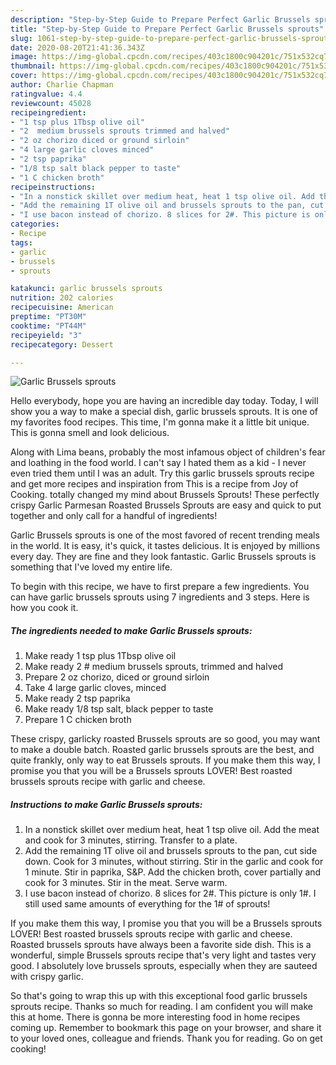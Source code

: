 ```yaml
---
description: "Step-by-Step Guide to Prepare Perfect Garlic Brussels sprouts"
title: "Step-by-Step Guide to Prepare Perfect Garlic Brussels sprouts"
slug: 1061-step-by-step-guide-to-prepare-perfect-garlic-brussels-sprouts
date: 2020-08-20T21:41:36.343Z
image: https://img-global.cpcdn.com/recipes/403c1800c904201c/751x532cq70/garlic-brussels-sprouts-recipe-main-photo.jpg
thumbnail: https://img-global.cpcdn.com/recipes/403c1800c904201c/751x532cq70/garlic-brussels-sprouts-recipe-main-photo.jpg
cover: https://img-global.cpcdn.com/recipes/403c1800c904201c/751x532cq70/garlic-brussels-sprouts-recipe-main-photo.jpg
author: Charlie Chapman
ratingvalue: 4.4
reviewcount: 45028
recipeingredient:
- "1 tsp plus 1Tbsp olive oil"
- "2  medium brussels sprouts trimmed and halved"
- "2 oz chorizo diced or ground sirloin"
- "4 large garlic cloves minced"
- "2 tsp paprika"
- "1/8 tsp salt black pepper to taste"
- "1 C chicken broth"
recipeinstructions:
- "In a nonstick skillet over medium heat, heat 1 tsp olive oil. Add the meat and cook for 3 minutes, stirring. Transfer to a plate."
- "Add the remaining 1T olive oil and brussels sprouts to the pan, cut side down. Cook for 3 minutes, without stirring. Stir in the garlic and cook for 1 minute. Stir in paprika, S&amp;P. Add the chicken broth, cover partially and cook for 3 minutes. Stir in the meat. Serve warm."
- "I use bacon instead of chorizo. 8 slices for 2#. This picture is only 1#. I still used same amounts of everything for the 1# of sprouts!"
categories:
- Recipe
tags:
- garlic
- brussels
- sprouts

katakunci: garlic brussels sprouts 
nutrition: 202 calories
recipecuisine: American
preptime: "PT30M"
cooktime: "PT44M"
recipeyield: "3"
recipecategory: Dessert

---
```



![Garlic Brussels sprouts](https://img-global.cpcdn.com/recipes/403c1800c904201c/751x532cq70/garlic-brussels-sprouts-recipe-main-photo.jpg)

Hello everybody, hope you are having an incredible day today. Today, I will show you a way to make a special dish, garlic brussels sprouts. It is one of my favorites food recipes. This time, I'm gonna make it a little bit unique. This is gonna smell and look delicious.

Along with Lima beans, probably the most infamous object of children&#39;s fear and loathing in the food world. I can&#39;t say I hated them as a kid - I never even tried them until I was an adult. Try this garlic brussels sprouts recipe and get more recipes and inspiration from This is a recipe from Joy of Cooking. totally changed my mind about Brussels Sprouts! These perfectly crispy Garlic Parmesan Roasted Brussels Sprouts are easy and quick to put together and only call for a handful of ingredients!

Garlic Brussels sprouts is one of the most favored of recent trending meals in the world. It is easy, it's quick, it tastes delicious. It is enjoyed by millions every day. They are fine and they look fantastic. Garlic Brussels sprouts is something that I've loved my entire life.


To begin with this recipe, we have to first prepare a few ingredients. You can have garlic brussels sprouts using 7 ingredients and 3 steps. Here is how you cook it.

<!--inarticleads1-->

##### The ingredients needed to make Garlic Brussels sprouts:

1. Make ready 1 tsp plus 1Tbsp olive oil
1. Make ready 2 # medium brussels sprouts, trimmed and halved
1. Prepare 2 oz chorizo, diced or ground sirloin
1. Take 4 large garlic cloves, minced
1. Make ready 2 tsp paprika
1. Make ready 1/8 tsp salt, black pepper to taste
1. Prepare 1 C chicken broth


These crispy, garlicky roasted Brussels sprouts are so good, you may want to make a double batch. Roasted garlic brussels sprouts are the best, and quite frankly, only way to eat Brussels sprouts. If you make them this way, I promise you that you will be a Brussels sprouts LOVER! Best roasted brussels sprouts recipe with garlic and cheese. 

<!--inarticleads2-->

##### Instructions to make Garlic Brussels sprouts:

1. In a nonstick skillet over medium heat, heat 1 tsp olive oil. Add the meat and cook for 3 minutes, stirring. Transfer to a plate.
1. Add the remaining 1T olive oil and brussels sprouts to the pan, cut side down. Cook for 3 minutes, without stirring. Stir in the garlic and cook for 1 minute. Stir in paprika, S&amp;P. Add the chicken broth, cover partially and cook for 3 minutes. Stir in the meat. Serve warm.
1. I use bacon instead of chorizo. 8 slices for 2#. This picture is only 1#. I still used same amounts of everything for the 1# of sprouts!


If you make them this way, I promise you that you will be a Brussels sprouts LOVER! Best roasted brussels sprouts recipe with garlic and cheese. Roasted brussels sprouts have always been a favorite side dish. This is a wonderful, simple Brussels sprouts recipe that&#39;s very light and tastes very good. I absolutely love brussels sprouts, especially when they are sauteed with crispy garlic. 

So that's going to wrap this up with this exceptional food garlic brussels sprouts recipe. Thanks so much for reading. I am confident you will make this at home. There is gonna be more interesting food in home recipes coming up. Remember to bookmark this page on your browser, and share it to your loved ones, colleague and friends. Thank you for reading. Go on get cooking!
